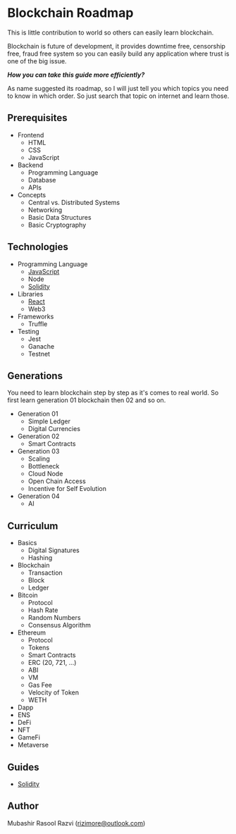 # Blockchain Roadmap
This is little contribution to world so others can easily learn blockchain.

Blockchain is future of development, it provides downtime free, censorship free, fraud free system so you can easily build any application where trust is one of the big issue.

***How you can take this guide more efficiently?***

As name suggested its roadmap, so I will just tell you which topics you need to know in which order. So just search that topic on internet and learn those.

## Prerequisites
- Frontend
  - HTML
  - CSS
  - JavaScript
- Backend
  - Programming Language
  - Database
  - APIs
- Concepts
  - Central vs. Distributed Systems
  - Networking
  - Basic Data Structures
  - Basic Cryptography

## Technologies
- Programming Language
  - [JavaScript](docs/JAVASCRIPT.md)
  - Node
  - [Solidity](docs/SOLIDITY.md)
- Libraries
  - [React](docs/REACT.md)
  - Web3
- Frameworks
  - Truffle
- Testing
  - Jest
  - Ganache
  - Testnet

## Generations
You need to learn blockchain step by step as it's comes to real world. So first learn generation 01 blockchain then 02 and so on.

- Generation 01
  - Simple Ledger
  - Digital Currencies
- Generation 02
  - Smart Contracts
- Generation 03
  - Scaling
  - Bottleneck
  - Cloud Node
  - Open Chain Access
  - Incentive for Self Evolution
- Generation 04
  - AI

## Curriculum
- Basics
  - Digital Signatures
  - Hashing
- Blockchain
  - Transaction
  - Block
  - Ledger
- Bitcoin
  - Protocol
  - Hash Rate
  - Random Numbers
  - Consensus Algorithm
- Ethereum
  - Protocol
  - Tokens
  - Smart Contracts
  - ERC (20, 721, ...)
  - ABI
  - VM
  - Gas Fee
  - Velocity of Token
  - WETH
- Dapp
- ENS
- DeFi
- NFT
- GameFi
- Metaverse

## Guides
- [Solidity](docs/SOLIDITY.md)

## Author
Mubashir Rasool Razvi (<rizimore@outlook.com>)
